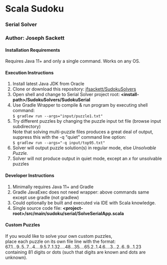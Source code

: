 # Scala Sudoku
### Serial Solver
### Author: Joseph Sackett

#### Installation Requirements
Requires Java 11+ and only a single command. Works on any OS. 

#### Execution Instructions
1. Install latest Java JDK from Oracle
2. Clone or download this repository: [jfsackett/SudokuSolvers](https://github.com/jfsackett/SudokuSolvers)
3. Open shell and change to Serial Solver project root: **&lt;install-path&gt;/SudokuSolvers/SudokuSerial**
4. Use Gradle Wrapper to compile & run program by executing shell command:  
   `$ gradlew run --args="input/puzzle1.txt"`
5. Try different puzzles by changing the puzzle input txt file (browse input subdirectory)  
   Note that solving multi-puzzle files produces a great deal of output,  
   suppress this with the -q "quiet" command line option:  
   `$ gradlew run --args="-q input/top95.txt"`
6. Solver will output puzzle solution(s) in regular mode, else *Unsolvable Puzzle.*  
7. Solver will not produce output in quiet mode, except an *x* for unsolvable puzzles

#### Developer Instructions
1. Minimally requires Java 11+ and Gradle  
2. Gradle JavaExec does not need wrapper: above commands same except use gradle (not gradlew) 
3. Could optionally be built and executed via IDE with Scala knowledge.
4. Single source code file: **&lt;project-root&gt;/src/main/sudoku/serial/SolveSerialApp.scala**

#### Custom Puzzles
If you would like to solve your own custom puzzles,  
place each puzzle on its own file line with the format:  
67.1...9..5..7...4....9.5.7..1.32....48...35....65.2..1.4.6....3...2..6..9...1.23  
containing 81 digits or dots (such that digits are known and dots are unknown).

